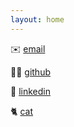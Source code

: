 ```yaml
---
layout: home
---
```


✉️ [email](mailto:tony@antoniobird.com)

👨‍💻 [github](https://github.com/tonybird)

💼 [linkedin](https://www.linkedin.com/in/tonybird)

🐈 [cat](/cat)